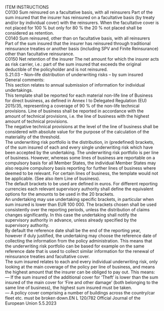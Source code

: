  
ITEM  INSTRUCTIONS  
C0130  Sum reinsured on a facultative 
basis, with all reinsurers  Part of the sum insured that the insurer has reinsured on a facultative basis (by 
treaty and/or by individual cover) with the reinsurers. When the facultative cover 
is not placed for 100 % but only for 80 % the 20 % not placed shall be considered 
as retention.  
C0140  Sum reinsured, other than on 
facultative basis, with all 
reinsurers  Part of the sum insured that the insurer has reinsured through traditional 
reinsurance treaties or another basis (including SPV and Finite Reinsurance) 
other than facultative reinsurance.  
C0150  Net retention of the insurer  The net amount for which the insurer acts as risk carrier, i.e.: part of the sum 
insured that exceeds the original deductible of the policyholder and is not 
reinsured.  
S.21.03 – Non–life distribution of underwriting risks – by sum insured  
General comments:  
This section relates to annual submission of information for individual undertakings.  
This template shall be reported for each material non-life line of Business for direct business, as defined in Annex I to 
Delegated Regulation (EU) 2015/35, representing a coverage of 90 % of the non-life technical provisions. Line of 
business shall be reported in accordance with the amount of technical provisions, i.e. the line of business with the 
highest amount of technical provisions.  
The negative technical provisions at the level of the line of business shall be considered with absolute value for the 
purpose of the calculation of the materiality of the threshold.  
The underwriting risk portfolio is the distribution, in (predefined) brackets, of the sum insured of each and every single 
underwriting risk which have been accepted by the undertaking. The underwriting risk portfolio is per line of business. 
However, whereas some lines of business are reportable on a compulsory basis for all Member States, the individual 
Member States may also require compulsory basis reporting for further lines of business where deemed to be relevant. 
For certain lines of business, the template would not be applicable. (See also item Line of business).  
The default brackets to be used are defined in euros. For different reporting currencies each relevant supervisory 
authority shall define the equivalent options for the amounts to be used in the 20 brackets.  
An undertaking may use undertaking specific brackets, in particular when sum insured is lower than EUR 100 000. The 
brackets chosen shall be used consistently over the reporting periods, unless the distribution of claims changes 
significantly. In this case the undertaking shall notify the supervisory authority in advance, unless already specified 
by the supervisory authority.  
By default the reference date shall be the end of the reporting year, however if duly justified, the undertaking may 
choose the reference date of collecting the information from the policy administration. This means that the underwriting 
risk portfolio can be based for example on the same reference date that is used to collect similar information for the 
renewal of reinsurance treaties and facultative cover.  
The sum insured relates to each and every individual underwriting risk, only looking at the main coverage of the policy 
per line of business, and means the highest amount that the insurer can be obliged to pay out. This means:  
— If the sum insured of the additional cover for ‘Theft’ is lower than the sum insured of the main cover for ‘Fire and 
other damage’ (both belonging to the same line of business), the highest sum insured must be taken.  
— A policy cover comprising a number of buildings across the country/car fleet etc. must be broken down.EN  L 120/782 Official Journal of the European Union 5.5.2023